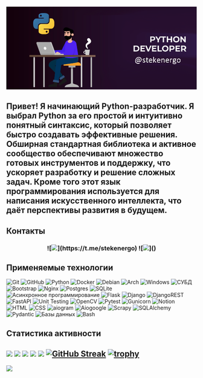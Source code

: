 [![Header](https://github.com/stekenergo/stekenergo/blob/main/assets/header.png)](https://t.me/stekenergo)

## Привет! Я начинающий Python-разработчик. Я выбрал Python за его простой и интуитивно понятный синтаксис, который позволяет быстро создавать эффективные решения. Обширная стандартная библиотека и активное сообщество обеспечивают множество готовых инструментов и поддержку, что ускоряет разработку и решение сложных задач. Кроме того этот язык программирования используется для написания искусственного интеллекта, что даёт перспективы развития в будущем.

## Контакты
<h3 align="center">![<img src="https://img.shields.io/badge/Telegram:_-@stekenergo">](https://t.me/stekenergo) ![<img src="https://img.shields.io/badge/Mail:_-stek_energo@mail.ru-Green">](<a href="mailto:admin@hipolink.net"></a>)</h3>

## Применяемые технологии
![Git](https://img.shields.io/badge/git-%23F05033.svg?style=for-the-badge&logo=git&logoColor=white)
![GitHub](https://img.shields.io/badge/github-%23121011.svg?style=for-the-badge&logo=github&logoColor=white)
![Python](https://img.shields.io/badge/python-3670A0?style=for-the-badge&logo=python&logoColor=ffdd54)
![Docker](https://img.shields.io/badge/docker-%230db7ed.svg?style=for-the-badge&logo=docker&logoColor=white)
![Debian](https://img.shields.io/badge/Debian-D70A53?style=for-the-badge&logo=debian&logoColor=white)
![Arch](https://img.shields.io/badge/Arch%20Linux-1793D1?logo=arch-linux&logoColor=fff&style=for-the-badge)
![Windows](https://img.shields.io/badge/Windows-0078D6?style=for-the-badge&logo=windows&logoColor=white)
![СУБД](https://img.shields.io/badge/СУБД-0078D6?style=for-the-badge)
![Bootstrap](https://img.shields.io/badge/bootstrap-%238511FA.svg?style=for-the-badge&logo=bootstrap&logoColor=white)
![Nginx](https://img.shields.io/badge/nginx-%23009639.svg?style=for-the-badge&logo=nginx&logoColor=white)
![Postgres](https://img.shields.io/badge/postgres-%23316192.svg?style=for-the-badge&logo=postgresql&logoColor=white)
![SQLite](https://img.shields.io/badge/sqlite-%2307405e.svg?style=for-the-badge&logo=sqlite&logoColor=white)
![Асинхронное программирование](https://img.shields.io/badge/Асинхронное_программирование-0078D6?style=for-the-badge)
![Flask](https://img.shields.io/badge/flask-%23000.svg?style=for-the-badge&logo=flask&logoColor=white)
![Django](https://img.shields.io/badge/django-%23092E20.svg?style=for-the-badge&logo=django&logoColor=white)
![DjangoREST](https://img.shields.io/badge/DJANGO-REST-ff1709?style=for-the-badge&logo=django&logoColor=white&color=ff1709&labelColor=gray)
![FastAPI](https://img.shields.io/badge/FastAPI-005571?style=for-the-badge&logo=fastapi)
![Unit Testing](https://img.shields.io/badge/Unit_Testing-0078D6?style=for-the-badge)
![OpenCV](https://img.shields.io/badge/opencv-%23white.svg?style=for-the-badge&logo=opencv&logoColor=white)
![Pytest](https://img.shields.io/badge/Pytest-0078D9?style=for-the-badge)
![Gunicorn](https://img.shields.io/badge/gunicorn-%298729.svg?style=for-the-badge&logo=gunicorn&logoColor=white)
![Notion](https://img.shields.io/badge/Notion-%23000000.svg?style=for-the-badge&logo=notion&logoColor=white)
![HTML](https://img.shields.io/badge/html-%23E34F26.svg?style=for-the-badge&logoColor=white)
![CSS](https://img.shields.io/badge/css-%231572B6.svg?style=for-the-badge&logoColor=white)
![aiogram](https://img.shields.io/badge/aiogram-%23000000.svg?style=for-the-badge&logoColor=white)
![Aiogoogle](https://img.shields.io/badge/Aiogoogle-%23000000.svg?style=for-the-badge&logoColor=white)
![Scrapy](https://img.shields.io/badge/Scrapy-%23000000.svg?style=for-the-badge&logoColor=white)
![SQLAlchemy](https://img.shields.io/badge/SQLAlchemy-%23000000.svg?style=for-the-badge&logoColor=white)
![Pydantic](https://img.shields.io/badge/Pydantic-%23000000.svg?style=for-the-badge&logoColor=white)
![Базы данных](https://img.shields.io/badge/Базы_данных-%23000000.svg?style=for-the-badge&logoColor=white)
![Bash](https://img.shields.io/badge/Bash-%23000000.svg?style=for-the-badge&logoColor=white)

## Статистика активности
![](https://github-profile-summary-cards.vercel.app/api/cards/profile-details?username=stekenergo&theme=dark)
![](https://github-profile-summary-cards.vercel.app/api/cards/most-commit-language?username=stekenergo&theme=dark)
![](https://github-profile-summary-cards.vercel.app/api/cards/repos-per-language?username=stekenergo&theme=dark)
![](https://github-profile-summary-cards.vercel.app/api/cards/stats?username=stekenergo&theme=dark)
![](https://github-profile-summary-cards.vercel.app/api/cards/productive-time?username=stekenergo&theme=dark)
[![GitHub Streak](http://github-readme-streak-stats.herokuapp.com?user=stekenergo&theme=dark&locale=ru)](https://git.io/streak-stats)
[![trophy](https://github-profile-trophy.vercel.app/?username=stekenergo)](https://github.com/ryo-ma/github-profile-trophy)
---
[![](https://visitcount.itsvg.in/api?id=stekenergo&icon=0&color=0)](https://visitcount.itsvg.in)